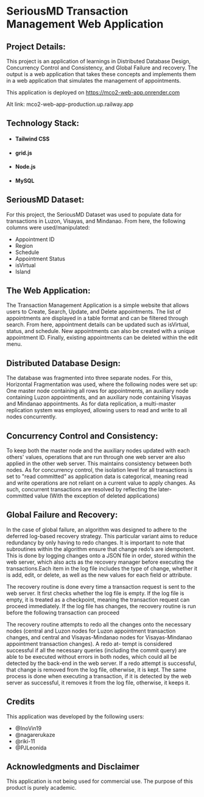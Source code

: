 # SeriousMD Transaction Management Web Application

## Project Details:
This project is an application of learnings in Distributed Database Design, Concurrency Control and Consistency, and Global Failure and recovery. The output is a web application that takes these concepts and implements them in a web application that simulates the management of appointments.

This application is deployed on https://mco2-web-app.onrender.com

Alt link: mco2-web-app-production.up.railway.app

## Technology Stack:
- #### Tailwind CSS
- #### grid.js
- #### Node.js
- #### MySQL

## SeriousMD Dataset:
For this project, the SeriousMD Dataset was used to populate data for transactions in Luzon, Visayas, and Mindanao. From here, the following columns were used/manipulated:
- Appointment ID
- Region
- Schedule
- Appointment Status
- isVirtual
- Island

## The Web Application:
The Transaction Management Application is a simple website that allows users to Create, Search, Update, and Delete appointments. The list of appointments are displayed in a table format and can be filtered through search. From here, appointment details can be updated
such as isVirtual, status, and schedule. New appointments can also be created with a unique appointment ID. Finally, existing appointments can be deleted within the edit menu.

## Distributed Database Design:
The database was fragmented into three separate nodes. For this, Horizontal Fragmentation was used, where the following nodes were set up: One master node containing all rows for appointments, an auxiliary node containing Luzon appointments, and an auxiliary node containing Visayas and Mindanao appointments. As for data replication, a multi-master replication system was employed, allowing users to read and write to all nodes concurrently.

## Concurrency Control and Consistency:
To keep both the master node and the auxiliary nodes updated with each others' values, operations that are run through one web server are also applied in the other web server. This maintains consistency between both nodes. As for concurrency control, the isolation level for all transactions is set to "read committed" as application data is categorical, meaning read and write operations are not reliant on a current value to apply changes. As such, concurrent transactions are resolved by reflecting the later-committed value (With the exception of deleted applications)

## Global Failure and Recovery:
In the case of global failure, an algorithm was designed to adhere to the deferred log-based recovery strategy. This particular variant aims to reduce redundancy by only having to redo changes. It is important to note that subroutines within the algorithm ensure that change redo’s are idempotent. This is done by logging changes onto a JSON file in order, stored within the web server, which also acts as the recovery manager before executing the transactions.Each item in the log file includes the type of change, whether it is add, edit, or delete, as well as the new values for each field or attribute. 

The recovery routine is done every time a transaction request is sent to the web server. It first checks whether the log file is empty. If the log file is empty, it is treated as a checkpoint, meaning the transaction request can proceed immediately. If the log file has changes, the recovery routine is run before the following transaction can proceed

The recovery routine attempts to redo all the changes onto the necessary nodes (central and Luzon nodes for Luzon appointment transaction changes, and central and Visayas-Mindanao nodes for Visayas-Mindanao appointment transaction changes). A redo at- tempt is considered successful if all the necessary queries (including the commit query) are able to be executed without errors in both nodes, which could all be detected by the back-end in the web server. If a redo attempt is successful, that change is removed from the log file, otherwise, it is kept. The same process is done when executing a transaction, if it is detected by the web server as successful, it removes it from the log file, otherwise, it keeps it.

## Credits
This application was developed by the following users:
- @InoVin19
- @nagarerukaze
- @riki-11
- @PJLeonida

## Acknowledgments and Disclaimer
This application is not being used for commercial use. The purpose of this product is purely academic.
